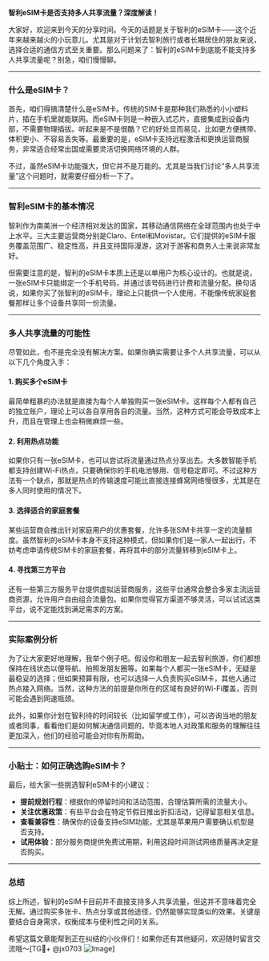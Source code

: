 **智利eSIM卡是否支持多人共享流量？深度解读！**

大家好，欢迎来到今天的分享时间。今天的话题是关于智利的eSIM卡——这个近年来越来越火的小玩意儿。尤其是对于计划去智利旅行或者长期居住的朋友来说，选择合适的通信方式至关重要。那么问题来了：智利的eSIM卡到底能不能支持多人共享流量呢？别急，咱们慢慢聊。

---

### 什么是eSIM卡？

首先，咱们得搞清楚什么是eSIM卡。传统的SIM卡是那种我们熟悉的小小塑料片，插在手机里就能联网。而eSIM卡则是一种嵌入式芯片，直接集成到设备内部，不需要物理插拔。听起来是不是很酷？它的好处显而易见，比如更方便携带、体积更小、不容易丢失等。最重要的是，eSIM卡支持远程激活和更换运营商服务，非常适合经常出国或需要灵活切换网络环境的人群。

不过，虽然eSIM卡功能强大，但它并不是万能的。尤其是当我们讨论“多人共享流量”这个问题时，就需要仔细分析一下了。

---

### 智利eSIM卡的基本情况

智利作为南美洲一个经济相对发达的国家，其移动通信网络在全球范围内也处于中上水平。三大主要运营商分别是Claro、Entel和Movistar。它们提供的eSIM卡服务覆盖范围广、稳定性高，并且支持国际漫游，这对于游客和商务人士来说非常友好。

但需要注意的是，智利的eSIM卡本质上还是以单用户为核心设计的。也就是说，一张eSIM卡只能绑定一个手机号码，并通过该号码进行计费和流量分配。换句话说，如果你买了张智利的eSIM卡，理论上只能供一个人使用，不能像传统家庭套餐那样让多个设备共享同一份流量。

---

### 多人共享流量的可能性

尽管如此，也不是完全没有解决方案。如果你确实需要让多个人共享流量，可以从以下几个角度入手：

#### 1. **购买多个eSIM卡**
最简单粗暴的办法就是直接为每个人单独购买一张eSIM卡。这样每个人都有自己的独立账户，理论上可以各自享用各自的流量。当然，这种方式可能会导致成本上升，而且在管理上也会稍微麻烦一些。

#### 2. **利用热点功能**
如果你只有一张eSIM卡，也可以尝试将流量通过热点分享出去。大多数智能手机都支持创建Wi-Fi热点，只要确保你的手机电池够用、信号稳定即可。不过这种方法有一个缺点，那就是热点的传输速度可能比直接连接蜂窝网络慢很多，尤其是在多人同时使用的情况下。

#### 3. **选择适合的家庭套餐**
某些运营商会推出针对家庭用户的优惠套餐，允许多张SIM卡共享一定的流量额度。虽然智利的eSIM卡本身不支持这种模式，但如果你们是一家人一起出行，不妨考虑申请传统SIM卡的家庭套餐，再将其中的部分流量转移到eSIM卡上。

#### 4. **寻找第三方平台**
还有一些第三方服务平台提供虚拟运营商服务，这些平台通常会整合多家主流运营商资源，允许用户自由组合流量包。如果你觉得官方渠道不够灵活，可以试试这类平台，说不定能找到满足需求的方案。

---

### 实际案例分析

为了让大家更好地理解，我举个例子吧。假设你和朋友一起去智利旅游，你们都想保持在线状态以便导航、拍照发朋友圈等。如果每个人都买一张eSIM卡，无疑是最稳妥的选择；但如果预算有限，也可以选择一人负责购买eSIM卡，其他人通过热点接入网络。当然，这种方法的前提是你所在的区域有良好的Wi-Fi覆盖，否则可能会遇到网速瓶颈。

此外，如果你计划在智利待的时间较长（比如留学或工作），可以咨询当地的朋友或者同事，看看他们是如何解决通信问题的。毕竟本地人对政策和服务的理解往往更加深入，他们的经验可能会对你有所帮助。

---

### 小贴士：如何正确选购eSIM卡？

最后，给大家一些挑选智利eSIM卡的小建议：

- **提前规划行程**：根据你的停留时间和活动范围，合理估算所需的流量大小。
- **关注优惠政策**：有些平台会在特定节假日推出折扣活动，记得留意相关信息。
- **查看兼容性**：确保你的设备支持eSIM功能，尤其是苹果用户需要确认机型是否支持。
- **试用体验**：部分服务商提供免费试用期，利用这段时间测试网络质量再决定是否购买。

---

### 总结

综上所述，智利的eSIM卡目前并不直接支持多人共享流量，但这并不意味着完全无解。通过购买多张卡、热点分享或其他途径，仍然能够实现类似的效果。关键是要结合自身需求，权衡成本与便利性之间的关系。

希望这篇文章能帮到正在纠结的小伙伴们！如果你还有其他疑问，欢迎随时留言交流哦～[TG💪+ @jx0703 ![Image](https://github.com/user-attachments/assets/dbca1d08-cadb-493c-b0ec-ad6f7a83f270)]